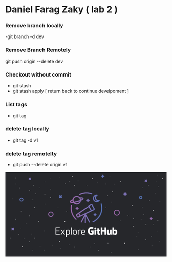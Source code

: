# Daniel Farag Zaky ( lab 2 )

### Remove branch locally 
-git branch -d dev

### Remove Branch Remotely
git push origin --delete dev


### Checkout without commit
- git stash 
- git stash apply [ return back to continue develpoment ]


### List tags
- git tag

### delete tag locally
- git tag -d v1


### delete tag remotelty
- git push --delete origin v1


![Test ello](github.jpg)